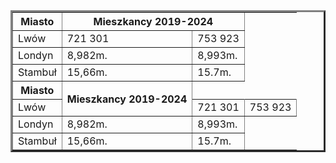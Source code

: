
<html>

<head>

</head>

<body>

<table border='3'>


<tr>

<th>
Miasto
</th>

<th colspan='2'>
Mieszkancy 2019-2024
</th>


</tr>

<tr>

<td>
Lwów
</td>

<td>
721 301
</td>

<td>
753 923
</td>

</tr>


<tr>

<td>
Londyn
</td>

<td>
8,982m.
</td>

<td>
8,993m.
</td>


</tr>



<tr>

<td>
Stambuł 
</td>

<td>
15,66m.
</td>

<td>
15.7m.
</td>


</tr>






<tr></tr>







<tr>

<th>
Miasto
</th>

<th rowspan='2'>
Mieszkancy 2019-2024
</th>


</tr>

<tr>

<td>
Lwów
</td>

<td>
721 301
</td>

<td>
753 923
</td>

</tr>


<tr>

<td>
Londyn
</td>

<td>
8,982m.
</td>

<td>
8,993m.
</td>


</tr>



<tr>

<td>
Stambuł 
</td>

<td>
15,66m.
</td>

<td>
15.7m.
</td>


</tr>









</table>

</body>





</html>
